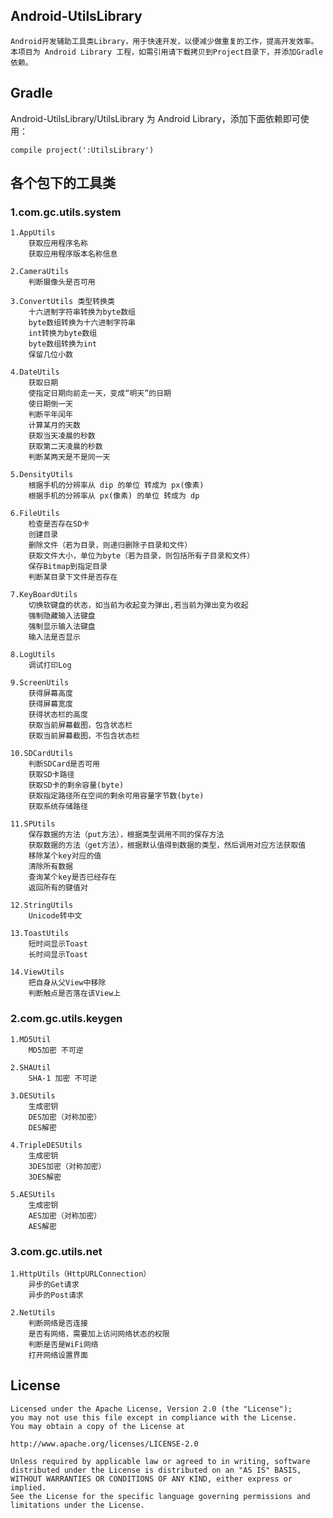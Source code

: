 ## Android-UtilsLibrary

	Android开发辅助工具类Library，用于快速开发，以便减少做重复的工作，提高开发效率。
	本项目为 Android Library 工程，如需引用请下载拷贝到Project目录下，并添加Gradle依赖。

## Gradle

Android-UtilsLibrary/UtilsLibrary 为 Android Library，添加下面依赖即可使用：

	compile project(':UtilsLibrary')

## 各个包下的工具类

### 1.com.gc.utils.system

	1.AppUtils
		获取应用程序名称
		获取应用程序版本名称信息
		
	2.CameraUtils
		判断摄像头是否可用
	
	3.ConvertUtils 类型转换类
		十六进制字符串转换为byte数组
		byte数组转换为十六进制字符串
		int转换为byte数组
		byte数组转换为int
		保留几位小数

	4.DateUtils
		获取日期
		使指定日期向前走一天，变成“明天”的日期
		使日期倒一天
		判断平年闰年
		计算某月的天数
		获取当天凌晨的秒数
		获取第二天凌晨的秒数
		判断某两天是不是同一天

	5.DensityUtils
		根据手机的分辨率从 dip 的单位 转成为 px(像素)
		根据手机的分辨率从 px(像素) 的单位 转成为 dp
		
	6.FileUtils
		检查是否存在SD卡
		创建目录
		删除文件（若为目录，则递归删除子目录和文件）
		获取文件大小，单位为byte（若为目录，则包括所有子目录和文件）
		保存Bitmap到指定目录
		判断某目录下文件是否存在
	
	7.KeyBoardUtils
		切换软键盘的状态，如当前为收起变为弹出,若当前为弹出变为收起
		强制隐藏输入法键盘
		强制显示输入法键盘
		输入法是否显示
	
	8.LogUtils
		调试打印Log
	
	9.ScreenUtils
		获得屏幕高度
		获得屏幕宽度
		获得状态栏的高度
		获取当前屏幕截图，包含状态栏
		获取当前屏幕截图，不包含状态栏
	
	10.SDCardUtils
		判断SDCard是否可用
		获取SD卡路径
		获取SD卡的剩余容量(byte)
		获取指定路径所在空间的剩余可用容量字节数(byte)
		获取系统存储路径
	
	11.SPUtils
		保存数据的方法（put方法），根据类型调用不同的保存方法
		获取数据的方法（get方法），根据默认值得到数据的类型，然后调用对应方法获取值
		移除某个key对应的值
		清除所有数据
		查询某个key是否已经存在
		返回所有的键值对

	12.StringUtils
		Unicode转中文
		
	13.ToastUtils
		短时间显示Toast
		长时间显示Toast
	
	14.ViewUtils
		把自身从父View中移除
		判断触点是否落在该View上

### 2.com.gc.utils.keygen

	1.MD5Util
		MD5加密 不可逆
		
	2.SHAUtil
		SHA-1 加密 不可逆
	
	3.DESUtils
		生成密钥
		DES加密（对称加密）
		DES解密
	
	4.TripleDESUtils
		生成密钥
		3DES加密（对称加密）
		3DES解密
	
	5.AESUtils
		生成密钥
		AES加密（对称加密）
		AES解密

### 3.com.gc.utils.net

	1.HttpUtils（HttpURLConnection）
		异步的Get请求
		异步的Post请求
		
	2.NetUtils
		判断网络是否连接
		是否有网络，需要加上访问网络状态的权限
		判断是否是WiFi网络
		打开网络设置界面

## License
    
    Licensed under the Apache License, Version 2.0 (the "License");
    you may not use this file except in compliance with the License.
    You may obtain a copy of the License at
    
    http://www.apache.org/licenses/LICENSE-2.0
    
    Unless required by applicable law or agreed to in writing, software
    distributed under the License is distributed on an "AS IS" BASIS,
    WITHOUT WARRANTIES OR CONDITIONS OF ANY KIND, either express or implied.
    See the License for the specific language governing permissions and
    limitations under the License.
